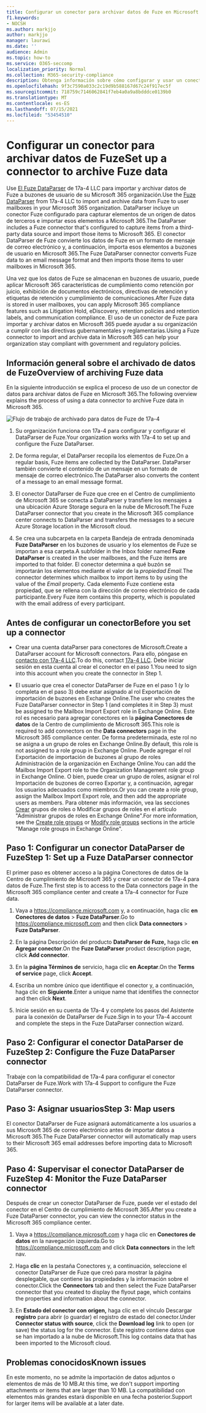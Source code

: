 ```yaml
---
title: Configurar un conector para archivar datos de Fuze en Microsoft 365
f1.keywords:
- NOCSH
ms.author: markjjo
author: markjjo
manager: laurawi
ms.date: ''
audience: Admin
ms.topic: how-to
ms.service: O365-seccomp
localization_priority: Normal
ms.collection: M365-security-compliance
description: Obtenga información sobre cómo configurar y usar un conector DataParser de 17a-4 Fuze para importar y archivar datos de Fuze en Microsoft 365.
ms.openlocfilehash: 9f3c7590a033c2c19d9b588167d67c24f917ec5f
ms.sourcegitcommit: 718759c7146062841f7eb4a0a9a8bdddce0139b0
ms.translationtype: MT
ms.contentlocale: es-ES
ms.lasthandoff: 07/15/2021
ms.locfileid: "53454510"
---
```

# <a name="set-up-a-connector-to-archive-fuze-data"></a><span data-ttu-id="21727-103">Configurar un conector para archivar datos de Fuze</span><span class="sxs-lookup"><span data-stu-id="21727-103">Set up a connector to archive Fuze data</span></span>

<span data-ttu-id="21727-104">Use [El Fuze DataParser](https://www.17a-4.com/fuze-dataparser/) de 17a-4 LLC para importar y archivar datos de Fuze a buzones de usuario de su Microsoft 365 organización.</span><span class="sxs-lookup"><span data-stu-id="21727-104">Use the [Fuze DataParser](https://www.17a-4.com/fuze-dataparser/) from 17a-4 LLC to import and archive data from Fuze to user mailboxes in your Microsoft 365 organization.</span></span> <span data-ttu-id="21727-105">DataParser incluye un conector Fuze configurado para capturar elementos de un origen de datos de terceros e importar esos elementos a Microsoft 365.</span><span class="sxs-lookup"><span data-stu-id="21727-105">The DataParser includes a Fuze connector that's configured to capture items from a third-party data source and import those items to Microsoft 365.</span></span> <span data-ttu-id="21727-106">El conector DataParser de Fuze convierte los datos de Fuze en un formato de mensaje de correo electrónico y, a continuación, importa esos elementos a buzones de usuario en Microsoft 365.</span><span class="sxs-lookup"><span data-stu-id="21727-106">The Fuze DataParser connector converts Fuze data to an email message format and then imports those items to user mailboxes in Microsoft 365.</span></span>

<span data-ttu-id="21727-107">Una vez que los datos de Fuze se almacenan en buzones de usuario, puede aplicar Microsoft 365 características de cumplimiento como retención por juicio, exhibición de documentos electrónicos, directivas de retención y etiquetas de retención y cumplimiento de comunicaciones.</span><span class="sxs-lookup"><span data-stu-id="21727-107">After Fuze data is stored in user mailboxes, you can apply Microsoft 365 compliance features such as Litigation Hold, eDiscovery, retention policies and retention labels, and communication compliance.</span></span> <span data-ttu-id="21727-108">El uso de un conector de Fuze para importar y archivar datos en Microsoft 365 puede ayudar a su organización a cumplir con las directivas gubernamentales y reglamentarias.</span><span class="sxs-lookup"><span data-stu-id="21727-108">Using a Fuze connector to import and archive data in Microsoft 365 can help your organization stay compliant with government and regulatory policies.</span></span>

## <a name="overview-of-archiving-fuze-data"></a><span data-ttu-id="21727-109">Información general sobre el archivado de datos de Fuze</span><span class="sxs-lookup"><span data-stu-id="21727-109">Overview of archiving Fuze data</span></span>

<span data-ttu-id="21727-110">En la siguiente introducción se explica el proceso de uso de un conector de datos para archivar datos de Fuze en Microsoft 365.</span><span class="sxs-lookup"><span data-stu-id="21727-110">The following overview explains the process of using a data connector to archive Fuze data in Microsoft 365.</span></span>

![Flujo de trabajo de archivado para datos de Fuze de 17a-4](../media/FuzeDataParserConnectorWorkflow.png)

1. <span data-ttu-id="21727-112">Su organización funciona con 17a-4 para configurar y configurar el DataParser de Fuze.</span><span class="sxs-lookup"><span data-stu-id="21727-112">Your organization works with 17a-4 to set up and configure the Fuze DataParser.</span></span>

2. <span data-ttu-id="21727-113">De forma regular, el DataParser recopila los elementos de Fuze.</span><span class="sxs-lookup"><span data-stu-id="21727-113">On a regular basis, Fuze items are collected by the DataParser.</span></span> <span data-ttu-id="21727-114">DataParser también convierte el contenido de un mensaje en un formato de mensaje de correo electrónico.</span><span class="sxs-lookup"><span data-stu-id="21727-114">The DataParser also converts the content of a message to an email message format.</span></span>

3. <span data-ttu-id="21727-115">El conector DataParser de Fuze que cree en el Centro de cumplimiento de Microsoft 365 se conecta a DataParser y transfiere los mensajes a una ubicación Azure Storage segura en la nube de Microsoft.</span><span class="sxs-lookup"><span data-stu-id="21727-115">The Fuze DataParser connector that you create in the Microsoft 365 compliance center connects to DataParser and transfers the messages to a secure Azure Storage location in the Microsoft cloud.</span></span>

4. <span data-ttu-id="21727-116">Se crea una subcarpeta en la carpeta Bandeja de entrada denominada **Fuze DataParser** en los buzones de usuario y los elementos de Fuze se importan a esa carpeta.</span><span class="sxs-lookup"><span data-stu-id="21727-116">A subfolder in the Inbox folder named **Fuze DataParser** is created in the user mailboxes, and the Fuze items are imported to that folder.</span></span> <span data-ttu-id="21727-117">El conector determina a qué buzón se importarán los elementos mediante el valor de la *propiedad Email.*</span><span class="sxs-lookup"><span data-stu-id="21727-117">The connector determines which mailbox to import items to by using the value of the *Email* property.</span></span> <span data-ttu-id="21727-118">Cada elemento Fuze contiene esta propiedad, que se rellena con la dirección de correo electrónico de cada participante.</span><span class="sxs-lookup"><span data-stu-id="21727-118">Every Fuze item contains this property, which is populated with the email address of every participant.</span></span>

## <a name="before-you-set-up-a-connector"></a><span data-ttu-id="21727-119">Antes de configurar un conector</span><span class="sxs-lookup"><span data-stu-id="21727-119">Before you set up a connector</span></span>

- <span data-ttu-id="21727-120">Crear una cuenta dataParser para conectores de Microsoft.</span><span class="sxs-lookup"><span data-stu-id="21727-120">Create a DataParser account for Microsoft connectors.</span></span> <span data-ttu-id="21727-121">Para ello, póngase en [contacto con 17a-4 LLC](https://www.17a-4.com/contact/).</span><span class="sxs-lookup"><span data-stu-id="21727-121">To do this, contact [17a-4 LLC](https://www.17a-4.com/contact/).</span></span> <span data-ttu-id="21727-122">Debe iniciar sesión en esta cuenta al crear el conector en el paso 1.</span><span class="sxs-lookup"><span data-stu-id="21727-122">You need to sign into this account when you create the connector in Step 1.</span></span>

- <span data-ttu-id="21727-123">El usuario que crea el conector DataParser de Fuze en el paso 1 (y lo completa en el paso 3) debe estar asignado al rol Exportación de importación de buzones en Exchange Online.</span><span class="sxs-lookup"><span data-stu-id="21727-123">The user who creates the Fuze DataParser connector in Step 1 (and completes it in Step 3) must be assigned to the Mailbox Import Export role in Exchange Online.</span></span> <span data-ttu-id="21727-124">Este rol es necesario para agregar conectores en la **página Conectores de datos** de la Centro de cumplimiento de Microsoft 365.</span><span class="sxs-lookup"><span data-stu-id="21727-124">This role is required to add connectors on the **Data connectors** page in the Microsoft 365 compliance center.</span></span> <span data-ttu-id="21727-125">De forma predeterminada, este rol no se asigna a un grupo de roles en Exchange Online.</span><span class="sxs-lookup"><span data-stu-id="21727-125">By default, this role is not assigned to a role group in Exchange Online.</span></span> <span data-ttu-id="21727-126">Puede agregar el rol Exportación de importación de buzones al grupo de roles Administración de la organización en Exchange Online.</span><span class="sxs-lookup"><span data-stu-id="21727-126">You can add the Mailbox Import Export role to the Organization Management role group in Exchange Online.</span></span> <span data-ttu-id="21727-127">O bien, puede crear un grupo de roles, asignar el rol Importación de buzones de correo Exportar y, a continuación, agregar los usuarios adecuados como miembros.</span><span class="sxs-lookup"><span data-stu-id="21727-127">Or you can create a role group, assign the Mailbox Import Export role, and then add the appropriate users as members.</span></span> <span data-ttu-id="21727-128">Para obtener más información, vea [](/Exchange/permissions-exo/role-groups#modify-role-groups) las secciones [Crear](/Exchange/permissions-exo/role-groups#create-role-groups) grupos de roles o Modificar grupos de roles en el artículo "Administrar grupos de roles en Exchange Online".</span><span class="sxs-lookup"><span data-stu-id="21727-128">For more information, see the [Create role groups](/Exchange/permissions-exo/role-groups#create-role-groups) or [Modify role groups](/Exchange/permissions-exo/role-groups#modify-role-groups) sections in the article "Manage role groups in Exchange Online".</span></span>

## <a name="step-1-set-up-a-fuze-dataparser-connector"></a><span data-ttu-id="21727-129">Paso 1: Configurar un conector DataParser de Fuze</span><span class="sxs-lookup"><span data-stu-id="21727-129">Step 1: Set up a Fuze DataParser connector</span></span>

<span data-ttu-id="21727-130">El primer paso es obtener acceso a la página Conectores de datos de la Centro de cumplimiento de Microsoft 365 y crear un conector de 17a-4 para datos de Fuze.</span><span class="sxs-lookup"><span data-stu-id="21727-130">The first step is to access to the Data connectors page in the Microsoft 365 compliance center and create a 17a-4 connector for Fuze data.</span></span>

1. <span data-ttu-id="21727-131">Vaya a <https://compliance.microsoft.com> y, a continuación, haga clic **en Conectores de datos**  >  **Fuze DataParser**.</span><span class="sxs-lookup"><span data-stu-id="21727-131">Go to <https://compliance.microsoft.com> and then click **Data connectors** > **Fuze DataParser**.</span></span>

2. <span data-ttu-id="21727-132">En la página Descripción del producto **DataParser de Fuze,** haga clic **en Agregar conector**.</span><span class="sxs-lookup"><span data-stu-id="21727-132">On the **Fuze DataParser** product description page, click **Add connector**.</span></span>

3. <span data-ttu-id="21727-133">En la **página Términos de** servicio, haga clic **en Aceptar**.</span><span class="sxs-lookup"><span data-stu-id="21727-133">On the **Terms of service** page, click **Accept**.</span></span>

4. <span data-ttu-id="21727-134">Escriba un nombre único que identifique el conector y, a continuación, haga clic en **Siguiente**.</span><span class="sxs-lookup"><span data-stu-id="21727-134">Enter a unique name that identifies the connector and then click **Next**.</span></span>

5. <span data-ttu-id="21727-135">Inicie sesión en su cuenta de 17a-4 y complete los pasos del Asistente para la conexión de DataParser de Fuze.</span><span class="sxs-lookup"><span data-stu-id="21727-135">Sign in to your 17a-4 account and complete the steps in the Fuze DataParser connection wizard.</span></span>

## <a name="step-2-configure-the-fuze-dataparser-connector"></a><span data-ttu-id="21727-136">Paso 2: Configurar el conector DataParser de Fuze</span><span class="sxs-lookup"><span data-stu-id="21727-136">Step 2: Configure the Fuze DataParser connector</span></span>

<span data-ttu-id="21727-137">Trabaje con la compatibilidad de 17a-4 para configurar el conector DataParser de Fuze.</span><span class="sxs-lookup"><span data-stu-id="21727-137">Work with 17a-4 Support to configure the Fuze DataParser connector.</span></span>

## <a name="step-3-map-users"></a><span data-ttu-id="21727-138">Paso 3: Asignar usuarios</span><span class="sxs-lookup"><span data-stu-id="21727-138">Step 3: Map users</span></span>

<span data-ttu-id="21727-139">El conector DataParser de Fuze asignará automáticamente a los usuarios a sus Microsoft 365 de correo electrónico antes de importar datos a Microsoft 365.</span><span class="sxs-lookup"><span data-stu-id="21727-139">The Fuze DataParser connector will automatically map users to their Microsoft 365 email addresses before importing data to Microsoft 365.</span></span>

## <a name="step-4-monitor-the-fuze-dataparser-connector"></a><span data-ttu-id="21727-140">Paso 4: Supervisar el conector DataParser de Fuze</span><span class="sxs-lookup"><span data-stu-id="21727-140">Step 4: Monitor the Fuze DataParser connector</span></span>

<span data-ttu-id="21727-141">Después de crear un conector DataParser de Fuze, puede ver el estado del conector en el Centro de cumplimiento de Microsoft 365.</span><span class="sxs-lookup"><span data-stu-id="21727-141">After you create a Fuze DataParser connector, you can view the connector status in the Microsoft 365 compliance center.</span></span>

1. <span data-ttu-id="21727-142">Vaya a <https://compliance.microsoft.com> y haga clic en **Conectores de datos** en la navegación izquierda.</span><span class="sxs-lookup"><span data-stu-id="21727-142">Go to <https://compliance.microsoft.com> and click **Data connectors** in the left nav.</span></span>

2. <span data-ttu-id="21727-143">Haga **clic** en la pestaña Conectores y, a continuación, seleccione el conector DataParser de Fuze que creó para mostrar la página desplegable, que contiene las propiedades y la información sobre el conector.</span><span class="sxs-lookup"><span data-stu-id="21727-143">Click the **Connectors** tab and then select the Fuze DataParser connector that you created to display the flyout page, which contains the properties and information about the connector.</span></span>

3. <span data-ttu-id="21727-144">En **Estado del conector con origen,** haga clic en el vínculo Descargar **registro** para abrir (o guardar) el registro de estado del conector.</span><span class="sxs-lookup"><span data-stu-id="21727-144">Under **Connector status with source**, click the **Download log** link to open (or save) the status log for the connector.</span></span> <span data-ttu-id="21727-145">Este registro contiene datos que se han importado a la nube de Microsoft.</span><span class="sxs-lookup"><span data-stu-id="21727-145">This log contains data that has been imported to the Microsoft cloud.</span></span>

## <a name="known-issues"></a><span data-ttu-id="21727-146">Problemas conocidos</span><span class="sxs-lookup"><span data-stu-id="21727-146">Known issues</span></span>

<span data-ttu-id="21727-147">En este momento, no se admite la importación de datos adjuntos o elementos de más de 10 MB.</span><span class="sxs-lookup"><span data-stu-id="21727-147">At this time, we don't support importing attachments or items that are larger than 10 MB.</span></span> <span data-ttu-id="21727-148">La compatibilidad con elementos más grandes estará disponible en una fecha posterior.</span><span class="sxs-lookup"><span data-stu-id="21727-148">Support for larger items will be available at a later date.</span></span>

